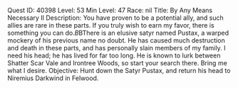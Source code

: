 Quest ID: 40398
Level: 53
Min Level: 47
Race: nil
Title: By Any Means Necessary II
Description: You have proven to be a potential ally, and such allies are rare in these parts. If you truly wish to earn my favor, there is something you can do.$B$BThere is an elusive satyr named Pustax, a warped mockery of his previous name no doubt. He has caused much destruction and death in these parts, and has personally slain members of my family. I need his head; he has lived for far too long. He is known to lurk between Shatter Scar Vale and Irontree Woods, so start your search there. Bring me what I desire.
Objective: Hunt down the Satyr Pustax, and return his head to Niremius Darkwind in Felwood.

